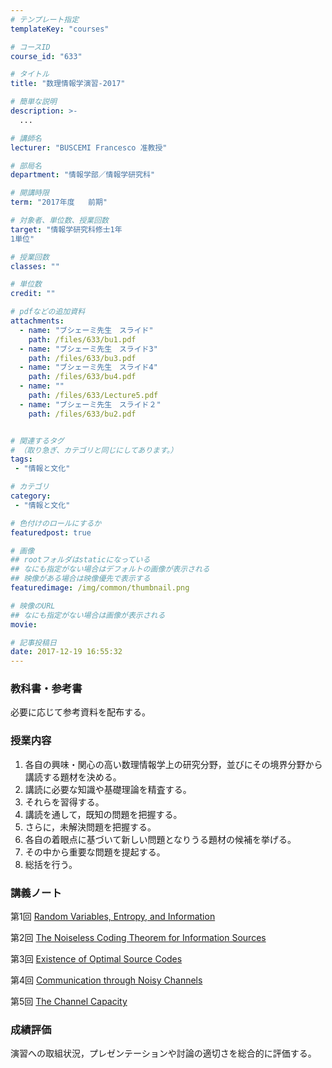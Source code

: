 ```yaml
---
# テンプレート指定
templateKey: "courses"

# コースID
course_id: "633"

# タイトル
title: "数理情報学演習-2017"

# 簡単な説明
description: >-
  ...

# 講師名
lecturer: "BUSCEMI Francesco 准教授"

# 部局名
department: "情報学部／情報学研究科"

# 開講時限
term: "2017年度	前期"

# 対象者、単位数、授業回数
target: "情報学研究科修士1年
1単位"

# 授業回数
classes: ""

# 単位数
credit: ""

# pdfなどの追加資料
attachments: 
  - name: "ブシェーミ先生　スライド" 
    path: /files/633/bu1.pdf
  - name: "ブシェーミ先生　スライド3" 
    path: /files/633/bu3.pdf
  - name: "ブシェーミ先生　スライド4" 
    path: /files/633/bu4.pdf
  - name: "" 
    path: /files/633/Lecture5.pdf
  - name: "ブシェーミ先生　スライド２" 
    path: /files/633/bu2.pdf


# 関連するタグ
# （取り急ぎ、カテゴリと同じにしてあります。）
tags:
 - "情報と文化"

# カテゴリ
category:
 - "情報と文化"

# 色付けのロールにするか
featuredpost: true

# 画像
## rootフォルダはstaticになっている
## なにも指定がない場合はデフォルトの画像が表示される
## 映像がある場合は映像優先で表示する
featuredimage: /img/common/thumbnail.png

# 映像のURL
## なにも指定がない場合は画像が表示される
movie: 

# 記事投稿日
date: 2017-12-19 16:55:32
---
```












### 教科書・参考書

必要に応じて参考資料を配布する。


### 授業内容

<ol>
<li>各自の興味・関心の高い数理情報学上の研究分野，並びにその境界分野から講読する題材を決める。</li>
<li>講読に必要な知識や基礎理論を精査する。</li>
<li>それらを習得する。</li>
<li>講読を通して，既知の問題を把握する。</li>
<li>さらに，未解決問題を把握する。</li>
<li>各自の着眼点に基づいて新しい問題となりうる題材の候補を挙げる。</li>
<li>その中から重要な問題を提起する。</li>
<li>総括を行う。</li>
</ol>



### 講義ノート

第1回
[Random Variables, Entropy, and Information](/files/633/bu1.pdf) 

第2回
[The Noiseless Coding Theorem for Information Sources](/files/633/bu2.pdf) 

第3回
[Existence of Optimal Source Codes](/files/633/bu3.pdf) 

第4回
[Communication through Noisy Channels](/files/633/bu4.pdf) 

第5回
[The Channel Capacity](/files/633/Lecture5.pdf) 








<h3>成績評価 </h3>
<p>
演習への取組状況，プレゼンテーションや討論の適切さを総合的に評価する。
</p>


